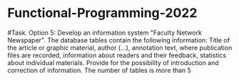 # Functional-Programming-2022
#Task. Option 5:
Develop an information system "Faculty Network Newspaper". The database tables contain the following information: Title of the article or graphic material, author (...), annotation text, where publication files are recorded, information about readers and their feedback, statistics about individual materials. Provide for the possibility of introduction and correction of information. The number of tables is more than 5
